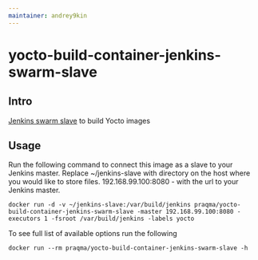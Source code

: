 ```yaml
---
maintainer: andrey9kin
---
```

# yocto-build-container-jenkins-swarm-slave

## Intro
[Jenkins swarm slave](https://wiki.jenkins-ci.org/display/JENKINS/Swarm+Plugin) to build Yocto images

## Usage

Run the following command to connect this image as a slave to your Jenkins master. Replace ~/jenkins-slave with directory on the host where you would like to store files.
192.168.99.100:8080 - with the url to your Jenkins master.

```
docker run -d -v ~/jenkins-slave:/var/build/jenkins praqma/yocto-build-container-jenkins-swarm-slave -master 192.168.99.100:8080 -executors 1 -fsroot /var/build/jenkins -labels yocto
```

To see full list of available options run the following

```
docker run --rm praqma/yocto-build-container-jenkins-swarm-slave -h
```
